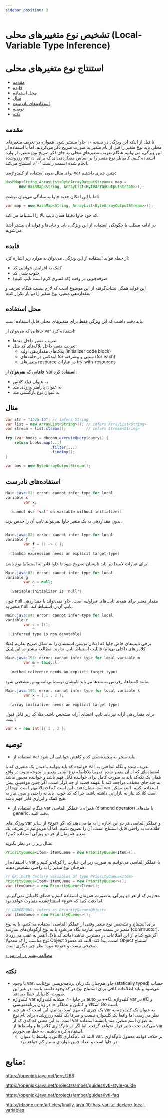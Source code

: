 ```yaml
---
sidebar_position: 3
---
```


# تشخیص نوع متغییرهای محلی (Local-Variable Type Inference)



# استنتاج نوع متغیرهای محلی



- [مقدمه](https://docs.asta.ir/display/JavaCup/Local-Variable+Type+Inference#LocalVariableTypeInference-مقدمه)
- [فایده](https://docs.asta.ir/display/JavaCup/Local-Variable+Type+Inference#LocalVariableTypeInference-فایده)
- [محل استفاده](https://docs.asta.ir/display/JavaCup/Local-Variable+Type+Inference#LocalVariableTypeInference-محلاستفاده)
- [مثال](https://docs.asta.ir/display/JavaCup/Local-Variable+Type+Inference#LocalVariableTypeInference-مثال)
- [استفاده‌های نادرست](https://docs.asta.ir/display/JavaCup/Local-Variable+Type+Inference#LocalVariableTypeInference-استفاده‌هاینادرست)
- [توصیه](https://docs.asta.ir/display/JavaCup/Local-Variable+Type+Inference#LocalVariableTypeInference-توصیه)
- [نکته](https://docs.asta.ir/display/JavaCup/Local-Variable+Type+Inference#LocalVariableTypeInference-نکته)



## مقدمه

تا قبل از اینکه این ویژگی در نسخه ۱۰ جاوا منتشر شود، همواره در تعریف  متغیرهای محلی باید نوع متغیر را قبل از نام متغیر به صورت صریح ذکر می‌کردیم. اما با استفاده از این ویژگی، می‌توانیم هنگام تعریف متغیرهای  محلی به جای ذکر صریح نوع متغیر، از واژه رزروشده var استفاده کنیم.  کامپایلر نوع متغیر را بر اساس مقداردهی‌ای که برای آن انجام شده (سمت راست '=')، استنتاج می‌کند.



برای مثال بدون استفاده از کلیدواژه‌ی var چنین چیزی داشتیم:

```java
HashMap<String,ArrayList<ByteArrayOutputStream>> map =
      new HashMap<String, ArrayList<ByteArrayOutputStream>>();
```

اما با این امکان جدید جاوا به سادگی می‌توان نوشت: 

```java
var map = new HashMap<String, ArrayList<ByteArrayOutputStream>>();
```

که خود جاوا دقیقا همان تایپ بالا را استنباط می کند.



در ادامه مطلب با چگونگی استفاده از این ویژگی، باید و نبایدها و فواید آن بیشتر آشنا می‌شویم.

## فایده

از جمله فواید استفاده از این ویژگی، می‌توان به موارد زیر اشاره کرد:

- کمک به افزایش خوانایی کد
- خلوت شدن کد
- صرفه‌جویی در وقت (کد کمتری لازم است تایپ کنیم)

این فواید همگی نشات‌گرفته از این موضوع است که لازم نیست هنگام تعریف و مقداردهی متغیر، نوع متغیر را دو بار تکرار کنیم.

## محل استفاده

باید دقت داشت که این ویژگی فقط برای متغیرهای محلی قابل استفاده است.



جاهایی که می‌توان از var استفاده کرد:

- تعریف متغیر داخل متدها
- تعریف متغیر داخل بلاک‌های کد مثل:
  - بلاک‌های مقداردهی اولیه (initializer code block)
  - ایندکس‌ در حلقه‌های for سنتی و پیشرفته (for each)
  - متغیرهای resource در عبارات try-with-resources

جاهایی که **نمی‌توان** از var استفاده کرد:

- به عنوان فیلد کلاس
- به عنوان پارامتر ورودی متد
- به عنوان نوع بازگشتی متد

## مثال

```java
var str = "Java 10"; // infers String
var list = new ArrayList<String>(); // infers ArrayList<String>
var stream = list.stream();         // infers Stream<String>
 
try (var books = dbconn.executeQuery(query)) {
    return books.map(...)
                    .filter(...)
                    .findAny();
}
 
var bos = new ByteArrayOutputStream();
```



## استفاده‌های نادرست

```java
Main.java:81: error: cannot infer type for local
variable x
        var x;
            ^
  (cannot use 'val' on variable without initializer)
```
بدون مقداردهی به یک متغیر جاوا نمی‌تواند تایپ آن را حدس بزند.



```java
 
Main.java:82: error: cannot infer type for local
variable f
        var f = () -> { };
            ^
  (lambda expression needs an explicit target-type)
```
برای عبارات لامبدا نیز باید تایپشان تصریح شود تا جاوا قادر به استنباط نوع باشد.



```java
Main.java:83: error: cannot infer type for local
variable g
        var g = null;
            ^
  (variable initializer is 'null')
```
چون null مقدار معتبر برای همه‌ی تایپ‌های غیراولیه است، جاوا نمی‌تواند با مقداردهی متغیر به null، تایپ آن را استنباط کند.



```java
Main.java:84: error: cannot infer type for local
variable c
        var c = l();
            ^
  (inferred type is non denotable)
```
برخی تایپ‌های خاص جاوا که امکان نوشتن اسمشان را به شکل صریح نداریم (مثلا کلاس‌های داخلی بی‌نام) قابلیت استنباط تایپ ندارند. مطالعه بیشتر در [این لینک](https://developer.oracle.com/java/jdk-10-local-variable-type-inference.html).



```java 
Main.java:195: error: cannot infer type for local variable m
        var m = this::l;
            ^
  (method reference needs an explicit target-type)
```
مانند لامبداها، رفرنس به متد‌ها نیز باید تایپشان توسط برنامه‌نویس مشخص شود. 



```java 
Main.java:199: error: cannot infer type for local variable k
        var k = { 1 , 2 };
            ^
  (array initializer needs an explicit target-type)
```

برای مقداردهی آرایه نیز باید تایپ اعضای آرایه مشخص باشد. مثلا کد زیر قابل قبول است: 

```java
var k = new int[]{ 1 , 2 };
```





## توصیه

- استفاده از var نباید منجر به پیچیده‌شدن کد و کاهش خوانایی آن شود.

خواننده کد باید بتوانید با دیدن یک متغیری که با var تعریف شده و نگاه انداختن به استفاده‌‌ای که از آن متغیر شده، تقریبا بلافاصله نوع اصلی متغیر را متوجه شود. در واقع همان یک تکه‌کد باید به صورت کامل برای خواننده قابل فهم  باشد و خواننده مجبور نباشد به چند جای مختلف مراجعه کند تا بفهمد قضیه از  چه قرار است. اگر چنین موقعیتی پیش آمد، نشان‌دهنده این است که احتمالا  بهتر است آن‌جا از var استفاده نکنیم. البته ممکن است کلا کد نیاز به  بازآرایی داشته باشد. چرا که کد خوب، باید به راحتی و بدون نیاز به هیچ کمک و ابزاری قابل فهم باشد.

- هنگام استفاده از var همراه با عملگر الماسی (diamond operator) یا متدهای generic، دقت کنید.

ویژگی‌های var و عملگر الماسی هر دو این اجازه را به ما می‌دهند که اگر «نوع» از سایر  اطلاعات به راحتی قابل استنتاج است، آن را تصریح نکنیم. اما آیا می‌توانیم  در تعریف یک متغیر هم‌زمان از هر دو ویژگی استفاده کنیم؟

مثال زیر را در نظر بگیرید:



```java
PriorityQueue<Item> itemQueue = new PriorityQueue<Item>();
```



با استفاده از var یا عملگر الماسی می‌توانیم به صورت زیر این عبارت‌ را کوتاه‌تر کنیم و هم‌چنان نوع متغیر را به راحتی تشخیص دهیم:



```java
// OK: both declare variables of type PriorityQueue<Item>
PriorityQueue<Item> itemQueue = new PriorityQueue<>();
var itemQueue = new PriorityQueue<Item>();
```



مجازیم که از هر دو ویژگی به صورت هم‌زمان  استفاده کنیم و خطای کامپایل نمی‌گیریم. اما دقت کنید که «نوع» استنتاج‌شده متفاوت خواهد بود.



```java
// DANGEROUS: infers as PriorityQueue<Object>
var itemQueue = new PriorityQueue<>();
```



برای استنتاج و تشخیص نوع متغیر وقتی از  عملگر الماسی استفاده می‌کنیم، یا به نوع متغیر در سمت چپ عبارت نگاه می‌شود یا به نوع آرگومان‌های سازنده (constructor). اگر هیچ کدام از این اطلاعات در دسترس نباشد (مانند کد بالا)، آنقدر به عقب می‌رود تا نوع مناسب را که  معمولا Object است، پیدا کند. البته که معمولا Object استنتاج صحیحی نیست و «نوع» مورد نظر چیز دیگری است.

[مطالعه بیشتر در این مورد](https://openjdk.java.net/projects/amber/guides/lvti-style-guide#G6) 



## نکته

- با وجود var، جاوا هم‌چنان یک زبان برنامه‌نویسی نوع‌ثابت (statically typed) حساب می‌شود و باید اطلاعات کافی برای استنتاج نوع در کد وجود داشته باشد. در غیر این صورت، کامپایلر خطا می‌دهد.
- کلیدواژه var در جاوا ۱۰،  مشابه کلیدواژه auto در ++C، کلیدواژه var در #C و اسکالا و  کاتلین و عملگر =: در زبان برنامه‌نویسی  Go است.
- یک چیزی که مهم است بدانیم، این است که هر چند var به  عنوان یک کلیدواژه به نظر می‌رسد، اما واقعا یک کلیدواژه نیست و صرفا یک  کلمه رزروشده برای نام نوع است. به این معنی که کدی که از var به عنوان اسم متغیر، متد یا بسته استفاده می‌کند، تحت تاثیر قرار نخواهد گرفت. اما اگر  در نام‌گذاری کلاس‌ها و واسط‌ها از var استفاده کرده باشیم، به خطا  می‌خوریم.
  - البته که نام‌گذاری کلاس یا واسط با عنوان var، بر خلاف قواعد معمول نام‌گذاری در جاوا است و تعداد چنین مواردی بسیار کم خواهد بود.





# منابع:

https://openjdk.java.net/jeps/286

https://openjdk.java.net/projects/amber/guides/lvti-style-guide

https://openjdk.java.net/projects/amber/guides/lvti-faq

https://dzone.com/articles/finally-java-10-has-var-to-declare-local-variables
